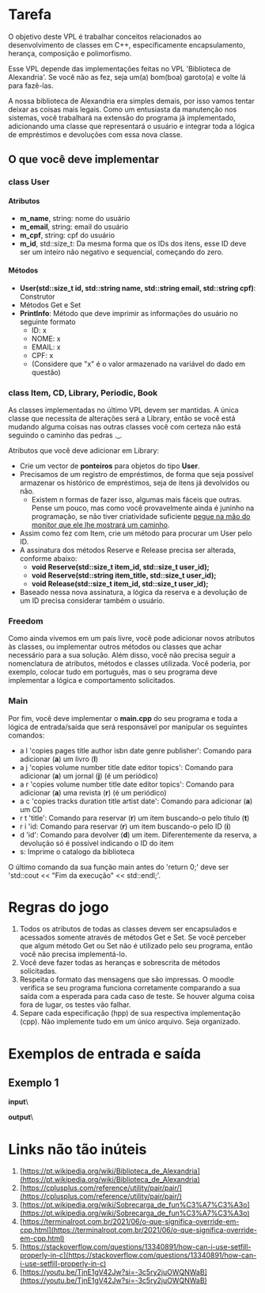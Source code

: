 # Tarefa
O objetivo deste VPL é trabalhar conceitos relacionados ao desenvolvimento de classes em C++, especificamente encapsulamento, herança, composição e polimorfismo.

Esse VPL depende das implementações feitas no VPL 'Biblioteca de Alexandria'. Se você não as fez, seja um(a) bom(boa) garoto(a) e volte lá para fazê-las.

A nossa biblioteca de Alexandria era simples demais, por isso vamos tentar deixar as coisas mais legais. Como um entusiasta da manutenção nos sistemas, você trabalhará na extensão do programa já implementado, adicionando uma classe que representará o usuário e integrar toda a lógica de empréstimos e devoluções com essa nova classe.

## O que você deve implementar
### class User
#### Atributos
- **m_name**, string: nome do usuário
- **m_email**, string: email do usuário
- **m_cpf**, string: cpf do usuário
- **m_id**, std::size_t: Da mesma forma que os IDs dos itens, esse ID deve ser um inteiro não negativo e sequencial, começando do zero.

#### Métodos
- **User(std::size_t id, std::string name, std::string email, std::string cpf)**: Construtor
- Métodos Get e Set
- **PrintInfo**: Método que deve imprimir as informações do usuário no seguinte formato
  - ID: x
  - NOME: x
  - EMAIL: x
  - CPF: x
  - (Considere que "x" é o valor armazenado na variável do dado em questão)

### class Item, CD, Library, Periodic, Book
As classes implementadas no último VPL devem ser mantidas. A única classe que necessita de alterações será a Library, então se você está mudando alguma coisas nas outras classes você com certeza não está seguindo o caminho das pedras ._.

Atributos que você deve adicionar em Library:
- Crie um vector de **ponteiros** para objetos do tipo **User**.
- Precisamos de um registro de empréstimos, de forma que seja possível armazenar os histórico de empréstimos, seja de itens já devolvidos ou não.
  - Existem n formas de fazer isso, algumas mais fáceis que outras. Pense um pouco, mas como você provavelmente ainda é juninho na programação, se não tiver criatividade suficiente [pegue na mão do monitor que ele lhe mostrará um caminho](https://github.com/luk3rr/aaaaaaaaah/blob/main/SOCORRO/historico_de_emprestimos.cc).
- Assim como fez com Item, crie um método para procurar um User pelo ID.
- A assinatura dos métodos Reserve e Release precisa ser alterada, conforme abaixo:
  - **void Reserve(std::size_t item_id, std::size_t user_id);**
  - **void Reserve(std::string item_title, std::size_t user_id);**
  - **void Release(std::size_t item_id, std::size_t user_id);**
- Baseado nessa nova assinatura, a lógica da reserva e a devolução de um ID precisa considerar também o usuário.

### Freedom
Como ainda vivemos em um país livre, você pode adicionar novos atributos às classes, ou implementar outros métodos ou classes que achar necessário para a sua solução. Além disso, você não precisa seguir a nomenclatura de atributos, métodos e classes utilizada. Você poderia, por exemplo, colocar tudo em português, mas o seu programa deve implementar a lógica e comportamento solicitados.

### Main
Por fim, você deve implementar o **main.cpp** do seu programa e toda a lógica de entrada/saída que será responsável por manipular os seguintes comandos:
- a l 'copies pages title author isbn date genre publisher': Comando para adicionar (**a**) um livro (**l**)
- a j 'copies volume number title date editor topics': Comando para adicionar (**a**) um jornal (**j**) (é um periódico)
- a r 'copies volume number title date editor topics': Comando para adicionar (**a**) uma revista (**r**) (é um periódico)
- a c 'copies tracks duration title artist date': Comando para adicionar (**a**) um CD
- r t 'title': Comando para reservar (**r**) um item buscando-o pelo título (**t**)
- r i 'id: Comando para reservar (**r**) um item buscando-o pelo ID (**i**)
- d 'id': Comando para devolver (**d**) um item. Diferentemente da reserva, a devolução só é possível indicando o ID do item
- s: Imprime o catalogo da biblioteca

O último comando da sua função main antes do 'return 0;' deve ser 'std::cout << "Fim da execução" << std::endl;'.

# Regras do jogo
1. Todos os atributos de todas as classes devem ser encapsulados e acessados somente através de métodos Get e Set. Se você perceber que algum método Get ou Set não é utilizado pelo seu programa, então você não precisa implementá-lo.
2. Você deve fazer todas as heranças e sobrescrita de métodos solicitadas.
3. Respeita o formato das mensagens que são impressas. O moodle verifica se seu programa funciona corretamente comparando a sua saída com a esperada para cada caso de teste. Se houver alguma coisa fora de lugar, os testes vão falhar.
4. Separe cada especificação (hpp) de sua respectiva implementação (cpp). Não implemente tudo em um único arquivo. Seja organizado.

# Exemplos de entrada e saída
## Exemplo 1
**input**\

**output**\

# Links não tão inúteis
1. [https://pt.wikipedia.org/wiki/Biblioteca_de_Alexandria](https://pt.wikipedia.org/wiki/Biblioteca_de_Alexandria)
2. [https://cplusplus.com/reference/utility/pair/pair/](https://cplusplus.com/reference/utility/pair/pair/)
3. [https://pt.wikipedia.org/wiki/Sobrecarga_de_fun%C3%A7%C3%A3o](https://pt.wikipedia.org/wiki/Sobrecarga_de_fun%C3%A7%C3%A3o)
4. [https://terminalroot.com.br/2021/06/o-que-significa-override-em-cpp.html](https://terminalroot.com.br/2021/06/o-que-significa-override-em-cpp.html)
5. [https://stackoverflow.com/questions/13340891/how-can-i-use-setfill-properly-in-c](https://stackoverflow.com/questions/13340891/how-can-i-use-setfill-properly-in-c)
6. [https://youtu.be/TjnE1gV42Jw?si=-3c5ry2juOWQNWaB](https://youtu.be/TjnE1gV42Jw?si=-3c5ry2juOWQNWaB)
